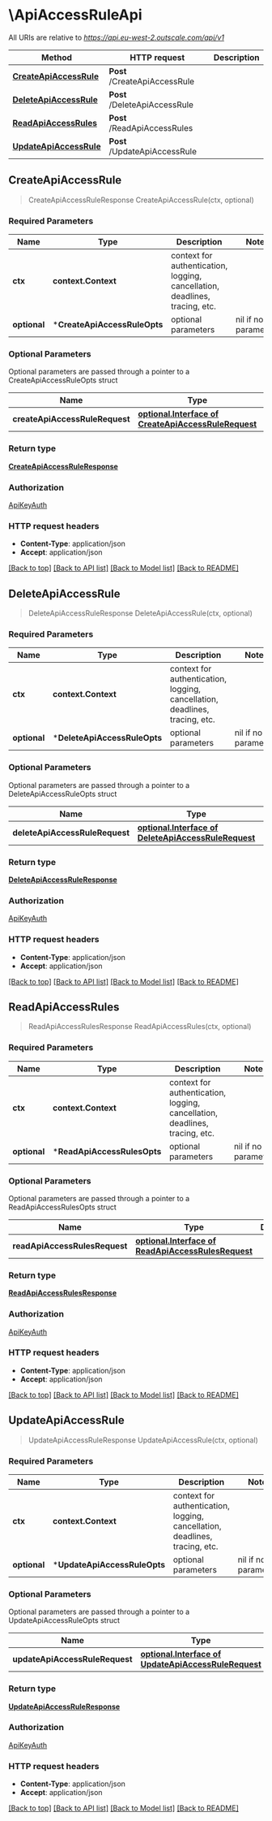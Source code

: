 # \ApiAccessRuleApi

All URIs are relative to *https://api.eu-west-2.outscale.com/api/v1*

Method | HTTP request | Description
------------- | ------------- | -------------
[**CreateApiAccessRule**](ApiAccessRuleApi.md#CreateApiAccessRule) | **Post** /CreateApiAccessRule | 
[**DeleteApiAccessRule**](ApiAccessRuleApi.md#DeleteApiAccessRule) | **Post** /DeleteApiAccessRule | 
[**ReadApiAccessRules**](ApiAccessRuleApi.md#ReadApiAccessRules) | **Post** /ReadApiAccessRules | 
[**UpdateApiAccessRule**](ApiAccessRuleApi.md#UpdateApiAccessRule) | **Post** /UpdateApiAccessRule | 



## CreateApiAccessRule

> CreateApiAccessRuleResponse CreateApiAccessRule(ctx, optional)



### Required Parameters


Name | Type | Description  | Notes
------------- | ------------- | ------------- | -------------
**ctx** | **context.Context** | context for authentication, logging, cancellation, deadlines, tracing, etc.
 **optional** | ***CreateApiAccessRuleOpts** | optional parameters | nil if no parameters

### Optional Parameters

Optional parameters are passed through a pointer to a CreateApiAccessRuleOpts struct


Name | Type | Description  | Notes
------------- | ------------- | ------------- | -------------
 **createApiAccessRuleRequest** | [**optional.Interface of CreateApiAccessRuleRequest**](CreateApiAccessRuleRequest.md)|  | 

### Return type

[**CreateApiAccessRuleResponse**](CreateApiAccessRuleResponse.md)

### Authorization

[ApiKeyAuth](../README.md#ApiKeyAuth)

### HTTP request headers

- **Content-Type**: application/json
- **Accept**: application/json

[[Back to top]](#) [[Back to API list]](../README.md#documentation-for-api-endpoints)
[[Back to Model list]](../README.md#documentation-for-models)
[[Back to README]](../README.md)


## DeleteApiAccessRule

> DeleteApiAccessRuleResponse DeleteApiAccessRule(ctx, optional)



### Required Parameters


Name | Type | Description  | Notes
------------- | ------------- | ------------- | -------------
**ctx** | **context.Context** | context for authentication, logging, cancellation, deadlines, tracing, etc.
 **optional** | ***DeleteApiAccessRuleOpts** | optional parameters | nil if no parameters

### Optional Parameters

Optional parameters are passed through a pointer to a DeleteApiAccessRuleOpts struct


Name | Type | Description  | Notes
------------- | ------------- | ------------- | -------------
 **deleteApiAccessRuleRequest** | [**optional.Interface of DeleteApiAccessRuleRequest**](DeleteApiAccessRuleRequest.md)|  | 

### Return type

[**DeleteApiAccessRuleResponse**](DeleteApiAccessRuleResponse.md)

### Authorization

[ApiKeyAuth](../README.md#ApiKeyAuth)

### HTTP request headers

- **Content-Type**: application/json
- **Accept**: application/json

[[Back to top]](#) [[Back to API list]](../README.md#documentation-for-api-endpoints)
[[Back to Model list]](../README.md#documentation-for-models)
[[Back to README]](../README.md)


## ReadApiAccessRules

> ReadApiAccessRulesResponse ReadApiAccessRules(ctx, optional)



### Required Parameters


Name | Type | Description  | Notes
------------- | ------------- | ------------- | -------------
**ctx** | **context.Context** | context for authentication, logging, cancellation, deadlines, tracing, etc.
 **optional** | ***ReadApiAccessRulesOpts** | optional parameters | nil if no parameters

### Optional Parameters

Optional parameters are passed through a pointer to a ReadApiAccessRulesOpts struct


Name | Type | Description  | Notes
------------- | ------------- | ------------- | -------------
 **readApiAccessRulesRequest** | [**optional.Interface of ReadApiAccessRulesRequest**](ReadApiAccessRulesRequest.md)|  | 

### Return type

[**ReadApiAccessRulesResponse**](ReadApiAccessRulesResponse.md)

### Authorization

[ApiKeyAuth](../README.md#ApiKeyAuth)

### HTTP request headers

- **Content-Type**: application/json
- **Accept**: application/json

[[Back to top]](#) [[Back to API list]](../README.md#documentation-for-api-endpoints)
[[Back to Model list]](../README.md#documentation-for-models)
[[Back to README]](../README.md)


## UpdateApiAccessRule

> UpdateApiAccessRuleResponse UpdateApiAccessRule(ctx, optional)



### Required Parameters


Name | Type | Description  | Notes
------------- | ------------- | ------------- | -------------
**ctx** | **context.Context** | context for authentication, logging, cancellation, deadlines, tracing, etc.
 **optional** | ***UpdateApiAccessRuleOpts** | optional parameters | nil if no parameters

### Optional Parameters

Optional parameters are passed through a pointer to a UpdateApiAccessRuleOpts struct


Name | Type | Description  | Notes
------------- | ------------- | ------------- | -------------
 **updateApiAccessRuleRequest** | [**optional.Interface of UpdateApiAccessRuleRequest**](UpdateApiAccessRuleRequest.md)|  | 

### Return type

[**UpdateApiAccessRuleResponse**](UpdateApiAccessRuleResponse.md)

### Authorization

[ApiKeyAuth](../README.md#ApiKeyAuth)

### HTTP request headers

- **Content-Type**: application/json
- **Accept**: application/json

[[Back to top]](#) [[Back to API list]](../README.md#documentation-for-api-endpoints)
[[Back to Model list]](../README.md#documentation-for-models)
[[Back to README]](../README.md)

